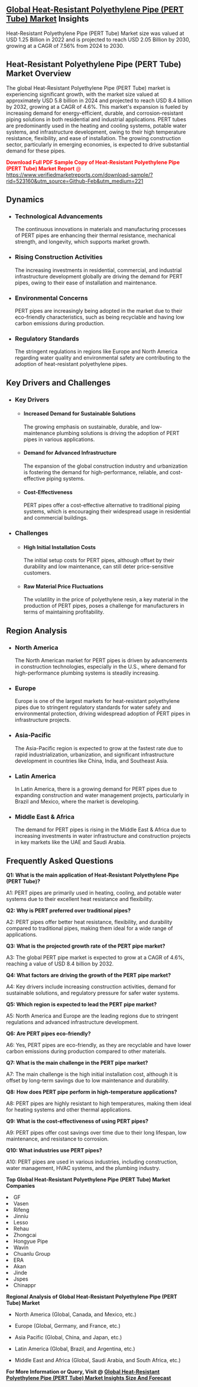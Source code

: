 <h2><a href="https://www.verifiedmarketreports.com/download-sample/?rid=523160&amp;utm_source=Github&amp;utm_medium=221" target="_blank">Global Heat-Resistant Polyethylene Pipe (PERT Tube) Market</a> Insights</h2><p>Heat-Resistant Polyethylene Pipe (PERT Tube) Market size was valued at USD 1.25 Billion in 2022 and is projected to reach USD 2.05 Billion by 2030, growing at a CAGR of 7.56% from 2024 to 2030.</p><p> <h2>Heat-Resistant Polyethylene Pipe (PERT Tube) Market Overview</h2> <p>The global Heat-Resistant Polyethylene Pipe (PERT Tube) market is experiencing significant growth, with the market size valued at approximately USD 5.8 billion in 2024 and projected to reach USD 8.4 billion by 2032, growing at a CAGR of 4.6%. This market's expansion is fueled by increasing demand for energy-efficient, durable, and corrosion-resistant piping solutions in both residential and industrial applications. PERT tubes are predominantly used in the heating and cooling systems, potable water systems, and infrastructure development, owing to their high temperature resistance, flexibility, and ease of installation. The growing construction sector, particularly in emerging economies, is expected to drive substantial demand for these pipes. <p><span class=""><span style="color: #ff0000;"><strong>Download Full PDF Sample Copy of Heat-Resistant Polyethylene Pipe (PERT Tube) Market Report</strong> @ </span><a href="https://www.verifiedmarketreports.com/download-sample/?rid=523160&amp;utm_source=Github-Feb&amp;utm_medium=221" target="_blank">https://www.verifiedmarketreports.com/download-sample/?rid=523160&amp;utm_source=Github-Feb&amp;utm_medium=221</a></span></p></p> <h2>Dynamics</h2> <ul> <li><h3>Technological Advancements</h3> The continuous innovations in materials and manufacturing processes of PERT pipes are enhancing their thermal resistance, mechanical strength, and longevity, which supports market growth.</li> <li><h3>Rising Construction Activities</h3> The increasing investments in residential, commercial, and industrial infrastructure development globally are driving the demand for PERT pipes, owing to their ease of installation and maintenance.</li> <li><h3>Environmental Concerns</h3> PERT pipes are increasingly being adopted in the market due to their eco-friendly characteristics, such as being recyclable and having low carbon emissions during production.</li> <li><h3>Regulatory Standards</h3> The stringent regulations in regions like Europe and North America regarding water quality and environmental safety are contributing to the adoption of heat-resistant polyethylene pipes.</li> </ul> <h2>Key Drivers and Challenges</h2> <ul> <li><h3>Key Drivers</h3> <ul> <li><h4>Increased Demand for Sustainable Solutions</h4> The growing emphasis on sustainable, durable, and low-maintenance plumbing solutions is driving the adoption of PERT pipes in various applications.</li> <li><h4>Demand for Advanced Infrastructure</h4> The expansion of the global construction industry and urbanization is fostering the demand for high-performance, reliable, and cost-effective piping systems.</li> <li><h4>Cost-Effectiveness</h4> PERT pipes offer a cost-effective alternative to traditional piping systems, which is encouraging their widespread usage in residential and commercial buildings.</li> </ul> </li> <li><h3>Challenges</h3> <ul> <li><h4>High Initial Installation Costs</h4> The initial setup costs for PERT pipes, although offset by their durability and low maintenance, can still deter price-sensitive customers.</li> <li><h4>Raw Material Price Fluctuations</h4> The volatility in the price of polyethylene resin, a key material in the production of PERT pipes, poses a challenge for manufacturers in terms of maintaining profitability.</li> </ul> </li> </ul> <h2>Region Analysis</h2> <ul> <li><h3>North America</h3> The North American market for PERT pipes is driven by advancements in construction technologies, especially in the U.S., where demand for high-performance plumbing systems is steadily increasing.</li> <li><h3>Europe</h3> Europe is one of the largest markets for heat-resistant polyethylene pipes due to stringent regulatory standards for water safety and environmental protection, driving widespread adoption of PERT pipes in infrastructure projects.</li> <li><h3>Asia-Pacific</h3> The Asia-Pacific region is expected to grow at the fastest rate due to rapid industrialization, urbanization, and significant infrastructure development in countries like China, India, and Southeast Asia.</li> <li><h3>Latin America</h3> In Latin America, there is a growing demand for PERT pipes due to expanding construction and water management projects, particularly in Brazil and Mexico, where the market is developing.</li> <li><h3>Middle East & Africa</h3> The demand for PERT pipes is rising in the Middle East & Africa due to increasing investments in water infrastructure and construction projects in key markets like the UAE and Saudi Arabia.</li> </ul> <h2>Frequently Asked Questions</h2> <p><b>Q1: What is the main application of Heat-Resistant Polyethylene Pipe (PERT Tube)?</b></p> <p>A1: PERT pipes are primarily used in heating, cooling, and potable water systems due to their excellent heat resistance and flexibility.</p> <p><b>Q2: Why is PERT preferred over traditional pipes?</b></p> <p>A2: PERT pipes offer better heat resistance, flexibility, and durability compared to traditional pipes, making them ideal for a wide range of applications.</p> <p><b>Q3: What is the projected growth rate of the PERT pipe market?</b></p> <p>A3: The global PERT pipe market is expected to grow at a CAGR of 4.6%, reaching a value of USD 8.4 billion by 2032.</p> <p><b>Q4: What factors are driving the growth of the PERT pipe market?</b></p> <p>A4: Key drivers include increasing construction activities, demand for sustainable solutions, and regulatory pressure for safer water systems.</p> <p><b>Q5: Which region is expected to lead the PERT pipe market?</b></p> <p>A5: North America and Europe are the leading regions due to stringent regulations and advanced infrastructure development.</p> <p><b>Q6: Are PERT pipes eco-friendly?</b></p> <p>A6: Yes, PERT pipes are eco-friendly, as they are recyclable and have lower carbon emissions during production compared to other materials.</p> <p><b>Q7: What is the main challenge in the PERT pipe market?</b></p> <p>A7: The main challenge is the high initial installation cost, although it is offset by long-term savings due to low maintenance and durability.</p> <p><b>Q8: How does PERT pipe perform in high-temperature applications?</b></p> <p>A8: PERT pipes are highly resistant to high temperatures, making them ideal for heating systems and other thermal applications.</p> <p><b>Q9: What is the cost-effectiveness of using PERT pipes?</b></p> <p>A9: PERT pipes offer cost savings over time due to their long lifespan, low maintenance, and resistance to corrosion.</p> <p><b>Q10: What industries use PERT pipes?</b></p> <p>A10: PERT pipes are used in various industries, including construction, water management, HVAC systems, and the plumbing industry.</p> </p><p><strong>Top Global Heat-Resistant Polyethylene Pipe (PERT Tube) Market Companies</strong></p><div data-test-id=""><p><li>GF</li><li> Vasen</li><li> Rifeng</li><li> Jinniu</li><li> Lesso</li><li> Rehau</li><li> Zhongcai</li><li> Hongyue Pipe</li><li> Wavin</li><li> Chuanlu Group</li><li> ERA</li><li> Akan</li><li> Jinde</li><li> Jspes</li><li> Chinappr</li></p><div><strong>Regional Analysis of&nbsp;Global Heat-Resistant Polyethylene Pipe (PERT Tube) Market</strong></div><ul><li dir="ltr"><p dir="ltr">North America&nbsp;(Global, Canada, and Mexico, etc.)</p></li><li dir="ltr"><p dir="ltr">Europe (Global, Germany, and France, etc.)</p></li><li dir="ltr"><p dir="ltr">Asia Pacific&nbsp;(Global, China, and Japan, etc.)</p></li><li dir="ltr"><p dir="ltr">Latin America&nbsp;(Global, Brazil, and Argentina, etc.)</p></li><li dir="ltr">Middle East and Africa&nbsp;(Global, Saudi Arabia, and South Africa, etc.)</li></ul><p><strong>For More Information or Query, Visit @&nbsp;</strong><strong><a href="https://www.verifiedmarketreports.com/product/heat-resistant-polyethylene-pipe-pert-tube-market/?utm_source=Github&amp;utm_medium=221" target="_blank">Global Heat-Resistant Polyethylene Pipe (PERT Tube) Market Insights Size And Forecast</a></strong></p></div>
